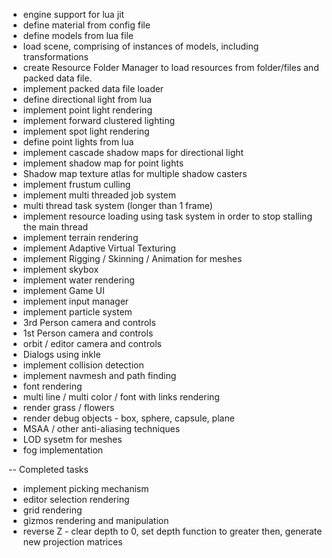* engine support for lua jit
* define material from config file
* define models from lua file
* load scene, comprising of instances of models, including transformations
* create Resource Folder Manager to load resources from folder/files and packed data file.
* implement packed data file loader
* define directional light from lua
* implement point light rendering
* implement forward clustered lighting
* implement spot light rendering
* define point lights from lua
* implement cascade shadow maps for directional light
* implement shadow map for point lights
* Shadow map texture atlas for multiple shadow casters
* implement frustum culling
* implement multi threaded job system
* multi thread task system (longer than 1 frame)
* implement resource loading using task system in order to stop stalling the main thread
* implement terrain rendering
* implement Adaptive Virtual Texturing
* implement Rigging / Skinning / Animation for meshes
* implement skybox
* implement water rendering
* implement Game UI
* implement input manager
* implement particle system
* 3rd Person camera and controls
* 1st Person camera and controls
* orbit / editor camera and controls
* Dialogs using inkle
* implement collision detection
* implement navmesh and path finding
* font rendering
* multi line / multi color / font with links rendering
* render grass / flowers
* render debug objects - box, sphere, capsule, plane
* MSAA / other anti-aliasing techniques
* LOD sysetm for meshes
* fog implementation

-- Completed tasks
* implement picking mechanism
* editor selection rendering
* grid rendering
* gizmos rendering and manipulation
* reverse Z - clear depth to 0, set depth function to greater then, generate new projection matrices 


